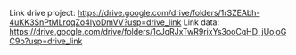 Link drive project: https://drive.google.com/drive/folders/1rSZEAbh-4uKK3SnPtMLrqqZo4lyoDmVV?usp=drive_link
Link data: https://drive.google.com/drive/folders/1cJqRJxTwR9rixYs3ooCqHD_jUojoGC9b?usp=drive_link
